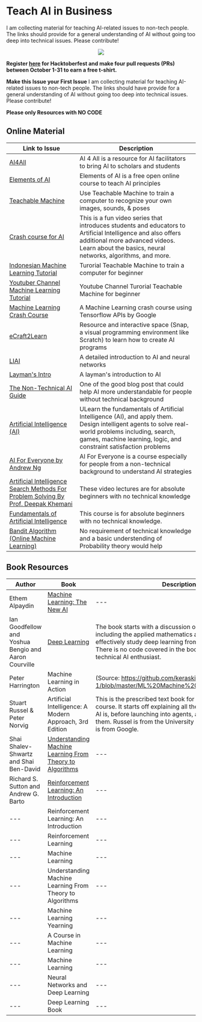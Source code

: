 # Teach AI in Business

I am collecting material for teaching AI-related issues to non-tech people. The links should provide for a general understanding of AI without going too deep into technical issues. Please contribute!

<p align="center">
    <a href="https://hacktoberfest.digitalocean.com/">
    	<img src="https://hacktoberfest.digitalocean.com/assets/HF-full-logo-b05d5eb32b3f3ecc9b2240526104cf4da3187b8b61963dd9042fdc2536e4a76c.svg" >
    </a>
</p>

**Register [here](https://hacktoberfest.digitalocean.com) for Hacktoberfest and make four pull requests (PRs) between October 1-31 to earn a free t-shirt.**


**Make this Issue your First Issue**
I am collecting material for teaching AI-related issues to non-tech people. The links should have provide for a general understanding of AI without going too deep into technical issues. Please contribute!

**Please only Resources with NO CODE**

## Online Material

| Link to Issue  | Description  |
|---|---|
| [AI4All](https://ai4all.docebosaas.com/learn) | AI 4 All is a resource for AI facilitators to bring AI to scholars and students |
| [Elements of AI](https://www.elementsofai.com/) | Elements of AI is a free open online course to teach AI principles  |
| [Teachable Machine](https://teachablemachine.withgoogle.com/) | Use Teachable Machine to train a computer to recognize your own images, sounds, & poses |
| [Crash course for AI](https://www.youtube.com/watch?v=GvYYFloV0aA&feature=youtu.be) | This is a fun video series that introduces students and educators to Artificial Intelligence and also offers additional more advanced videos. Learn about the basics, neural networks, algorithms, and more.
| [Indonesian Machine Learning Tutorial](https://medium.com/bisa-ai) | Turorial Teachable Machine to train a computer for beginner |
| [Youtuber Channel Machine Learning Tutorial](https://www.youtube.com/bisaai) | Youtube Channel Turorial Teachable Machine for beginner |
| [Machine Learning Crash Course](https://developers.google.com/machine-learning/crash-course/) | A Machine Learning crash course using Tensorflow APIs by Google|
| [eCraft2Learn](https://ecraft2learn.github.io/ai/) | Resource and interactive space (Snap, a visual programming environment like Scratch) to learn how to create AI programs |
| [LIAI](https://medium.com/autonomous-agents/laymans-intro-to-ai-and-neural-networks-ce074457d85a) | A detailed introduction to AI and neural networks |
| [Layman's Intro](https://towardsdatascience.com/a-simple-layman-introduction-to-ai-bcf793be7b4a) | A layman's introduction to AI |
| [The Non-Technical AI Guide](https://rb.gy/rqxt0v) | One of the good blog post that could help AI more understandable for people without technical background |
| [Artificial Intelligence (AI)](https://www.edx.org/es/course/artificial-intelligence-ai) | ULearn the fundamentals of Artificial Intelligence (AI), and apply them. Design intelligent agents to solve real-world problems including, search, games, machine learning, logic, and constraint satisfaction problems |
| [AI For Everyone by Andrew Ng](https://www.coursera.org/learn/ai-for-everyone) | AI For Everyone is a course especially for people from a non-technical background to understand AI strategies |
|[Artificial Intelligence Search Methods For Problem Solving By Prof. Deepak Khemani](https://nptel.ac.in/courses/106/106/106106126/)|These video lectures are for absolute beginners with no technical knowledge|
|[Fundamentals of Artificial Intelligence](https://nptel.ac.in/courses/112/103/112103280/)|This course is for absolute beginners with no technical knowledge.|
|[Bandit Algorithm (Online Machine Learning)](https://nptel.ac.in/courses/106/101/110101145/)|No requirement of technical knowledge and a basic understending of Probability theory would help|

## Book Resources
| Author  | Book  | Description & Notes |
|---|---|---|
| Ethem Alpaydin|[Machine Learning: The New AI](https://libribook.com/ebook/4757/machine-learning-new-ai-pdf) |---|
| Ian Goodfellow and Yoshua Bengio and Aaron Courville| [Deep Learning](https://www.deeplearningbook.org/) | The book starts with a discussion on machine learning basics, including the applied mathematics and algorithms needed to effectively study deep learning from an academic perspective. There is no code covered in the book, making it perfect for a non-technical AI enthusiast. |
| Peter Harrington | Machine Learning in Action | (Source: https://github.com/kerasking/book-1/blob/master/ML%20Machine%20Learning%20in%20Action.pdf)| 
| Stuart Russel & Peter Norvig | Artificial Intelligence: A Modern Approach, 3rd Edition | This is the prescribed text book for my Introduction to AI university course. It starts off explaining all the basics and definitions of what AI is, before launching into agents, algorithms, and how to apply them. Russel is from the University of California at Berkeley. Norvig is from Google.|
| Shai Shalev-Shwartz and Shai Ben-David| [Understanding Machine Learning From Theory to Algorithms](https://www.cs.huji.ac.il/~shais/UnderstandingMachineLearning/copy.html) |---|
| Richard S. Sutton and Andrew G. Barto| [Reinforcement Learning: An Introduction](http://www.incompleteideas.net/book/the-book-2nd.html) |---|
|---| Reinforcement Learning: An Introduction |---|
|---| Reinforcement Learning |---|
|---| Machine Learning |---|
|---| Understanding Machine Learning From Theory to Algorithms |---|
|---| Machine Learning Yearning |---|
|---| A Course in Machine Learning |---|
|---| Machine Learning |---|
|---| Neural Networks and Deep Learning |---|
|---| Deep Learning Book |---|
